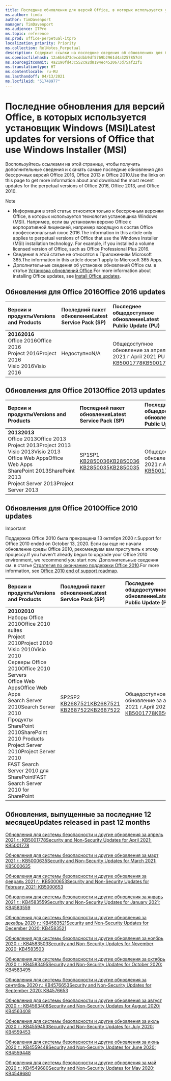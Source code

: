 ```yaml
---
title: Последние обновления для версий Office, в которых используется установщик Windows (MSI)
ms.author: timda
author: TimDavenport
manager: TimDavenport
ms.audience: ITPro
ms.topic: reference
ms.prod: office-perpetual-itpro
localization_priority: Priority
ms.collection: RelNotes_Perpetual
description: Содержит ссылки на последние сведения об обновлениях для бессрочных версий Office 2016, Office 2013 и Office 2010 для ИТ-специалистов
ms.openlocfilehash: 12a6b6d73decddbb9df5769b2961d4a3257857d4
ms.sourcegitcommit: 4a2190fd43c552c92d8194ec4520673d75af22f1
ms.translationtype: HT
ms.contentlocale: ru-RU
ms.lasthandoff: 04/13/2021
ms.locfileid: "51748977"
---
```

# <a name="latest-updates-for-versions-of-office-that-use-windows-installer-msi"></a><span data-ttu-id="492e7-103">Последние обновления для версий Office, в которых используется установщик Windows (MSI)</span><span class="sxs-lookup"><span data-stu-id="492e7-103">Latest updates for versions of Office that use Windows Installer (MSI)</span></span>

<span data-ttu-id="492e7-104">Воспользуйтесь ссылками на этой странице, чтобы получить дополнительные сведения и скачать самые последние обновления для бессрочных версий Office 2016, Office 2013 и Office 2010.</span><span class="sxs-lookup"><span data-stu-id="492e7-104">Use the links on this page to get more information about and download the most recent updates for the perpetual versions of Office 2016, Office 2013, and Office 2010.</span></span>
  
 
> [!NOTE]
> - <span data-ttu-id="492e7-p101">Информация в этой статье относится только к бессрочным версиям Office, в которых используется технология установщика Windows (MSI). Например, если вы установили версию Office с корпоративной лицензией, например входящую в состав Office профессиональный плюс 2016.</span><span class="sxs-lookup"><span data-stu-id="492e7-p101">The information in this article only applies to perpetual versions of Office that use the Windows Installer (MSI) installation technology. For example, if you installed a volume licensed version of Office, such as Office Professional Plus 2016.</span></span>
> - <span data-ttu-id="492e7-107">Сведения в этой статье не относятся к Приложениям Microsoft 365.</span><span class="sxs-lookup"><span data-stu-id="492e7-107">The information in this article doesn't apply to Microsoft 365 Apps.</span></span>
> - <span data-ttu-id="492e7-108">Дополнительные сведения об установке обновлений Office см. в статье [Установка обновлений Office](https://support.office.com/article/2ab296f3-7f03-43a2-8e50-46de917611c5).</span><span class="sxs-lookup"><span data-stu-id="492e7-108">For more information about installing Office updates, see [Install Office updates](https://support.office.com/article/2ab296f3-7f03-43a2-8e50-46de917611c5).</span></span> 


## <a name="office-2016-updates"></a><span data-ttu-id="492e7-109">Обновления для Office 2016</span><span class="sxs-lookup"><span data-stu-id="492e7-109">Office 2016 updates</span></span>

|<span data-ttu-id="492e7-110">**Версии и продукты**</span><span class="sxs-lookup"><span data-stu-id="492e7-110">**Versions and Products**</span></span>|<span data-ttu-id="492e7-111">**Последний пакет обновления**</span><span class="sxs-lookup"><span data-stu-id="492e7-111">**Latest Service Pack (SP)**</span></span>|<span data-ttu-id="492e7-112">**Последнее общедоступное обновление**</span><span class="sxs-lookup"><span data-stu-id="492e7-112">**Latest Public Update (PU)**</span></span>|
|:-----|:-----|:-----|
|<span data-ttu-id="492e7-113">**2016**</span><span class="sxs-lookup"><span data-stu-id="492e7-113">**2016**</span></span> <br/> <span data-ttu-id="492e7-114">Office 2016</span><span class="sxs-lookup"><span data-stu-id="492e7-114">Office 2016</span></span>  <br/> <span data-ttu-id="492e7-115">Project 2016</span><span class="sxs-lookup"><span data-stu-id="492e7-115">Project 2016</span></span>  <br/> <span data-ttu-id="492e7-116">Visio 2016</span><span class="sxs-lookup"><span data-stu-id="492e7-116">Visio 2016</span></span>  <br/> |<span data-ttu-id="492e7-117">Недоступно</span><span class="sxs-lookup"><span data-stu-id="492e7-117">N/A</span></span>  <br/> |<span data-ttu-id="492e7-118">Общедоступное обновление за апрель 2021 г.</span><span class="sxs-lookup"><span data-stu-id="492e7-118">April 2021 PU</span></span>  <br/> [<span data-ttu-id="492e7-119">KB5001778</span><span class="sxs-lookup"><span data-stu-id="492e7-119">KB5001778</span></span>](https://support.microsoft.com/help/5001778) <br/> |

## <a name="office-2013-updates"></a><span data-ttu-id="492e7-120">Обновления для Office 2013</span><span class="sxs-lookup"><span data-stu-id="492e7-120">Office 2013 updates</span></span>

|<span data-ttu-id="492e7-121">**Версии и продукты**</span><span class="sxs-lookup"><span data-stu-id="492e7-121">**Versions and Products**</span></span>|<span data-ttu-id="492e7-122">**Последний пакет обновления**</span><span class="sxs-lookup"><span data-stu-id="492e7-122">**Latest Service Pack (SP)**</span></span>|<span data-ttu-id="492e7-123">**Последнее общедоступное обновление**</span><span class="sxs-lookup"><span data-stu-id="492e7-123">**Latest Public Update (PU)**</span></span>|
|:-----|:-----|:-----|
|<span data-ttu-id="492e7-124">**2013**</span><span class="sxs-lookup"><span data-stu-id="492e7-124">**2013**</span></span> <br/> <span data-ttu-id="492e7-125">Office 2013</span><span class="sxs-lookup"><span data-stu-id="492e7-125">Office 2013</span></span>  <br/> <span data-ttu-id="492e7-126">Project 2013</span><span class="sxs-lookup"><span data-stu-id="492e7-126">Project 2013</span></span>  <br/> <span data-ttu-id="492e7-127">Visio 2013</span><span class="sxs-lookup"><span data-stu-id="492e7-127">Visio 2013</span></span>  <br/> <span data-ttu-id="492e7-128">Office Web Apps</span><span class="sxs-lookup"><span data-stu-id="492e7-128">Office Web Apps</span></span>  <br/> <span data-ttu-id="492e7-129">SharePoint 2013</span><span class="sxs-lookup"><span data-stu-id="492e7-129">SharePoint 2013</span></span>  <br/> <span data-ttu-id="492e7-130">Project Server 2013</span><span class="sxs-lookup"><span data-stu-id="492e7-130">Project Server 2013</span></span>  <br/> |<span data-ttu-id="492e7-131">SP1</span><span class="sxs-lookup"><span data-stu-id="492e7-131">SP1</span></span> <br/> [<span data-ttu-id="492e7-132">KB2850036</span><span class="sxs-lookup"><span data-stu-id="492e7-132">KB2850036</span></span>](https://support.microsoft.com/kb/2850036) <br/>[<span data-ttu-id="492e7-133">KB2850035</span><span class="sxs-lookup"><span data-stu-id="492e7-133">KB2850035</span></span>](https://support.microsoft.com/kb/2850035) <br/> |<span data-ttu-id="492e7-134">Общедоступное обновление за апрель 2021 г.</span><span class="sxs-lookup"><span data-stu-id="492e7-134">April 2021 PU</span></span>  <br/> [<span data-ttu-id="492e7-135">KB5001778</span><span class="sxs-lookup"><span data-stu-id="492e7-135">KB5001778</span></span>](https://support.microsoft.com/help/5001778) <br/> |
   
## <a name="office-2010-updates"></a><span data-ttu-id="492e7-136">Обновления для Office 2010</span><span class="sxs-lookup"><span data-stu-id="492e7-136">Office 2010 updates</span></span>
> [!IMPORTANT]
> <span data-ttu-id="492e7-137">Поддержка Office 2010 была прекращена 13 октября 2020 г.</span><span class="sxs-lookup"><span data-stu-id="492e7-137">Support for Office 2010 ended on October 13, 2020.</span></span> <span data-ttu-id="492e7-138">Если вы еще не начали обновление среды Office 2010, рекомендуем вам приступить к этому процессу.</span><span class="sxs-lookup"><span data-stu-id="492e7-138">If you haven't already begun to upgrade your Office 2010 environment, we recommend you start now.</span></span> <span data-ttu-id="492e7-139">Дополнительные сведения см. в статье [Стратегия по окончанию поддержки Office 2010](/DeployOffice/office-2010-end-support-roadmap).</span><span class="sxs-lookup"><span data-stu-id="492e7-139">For more information, see [Office 2010 end of support roadmap](/DeployOffice/office-2010-end-support-roadmap).</span></span> 

|<span data-ttu-id="492e7-140">**Версии и продукты**</span><span class="sxs-lookup"><span data-stu-id="492e7-140">**Versions and Products**</span></span>|<span data-ttu-id="492e7-141">**Последний пакет обновления**</span><span class="sxs-lookup"><span data-stu-id="492e7-141">**Latest Service Pack (SP)**</span></span>|<span data-ttu-id="492e7-142">**Последнее общедоступное обновление**</span><span class="sxs-lookup"><span data-stu-id="492e7-142">**Latest Public Update (PU)**</span></span>|
|:-----|:-----|:-----|
|<span data-ttu-id="492e7-143">**2010**</span><span class="sxs-lookup"><span data-stu-id="492e7-143">**2010**</span></span> <br/> <span data-ttu-id="492e7-144">Наборы Office 2010</span><span class="sxs-lookup"><span data-stu-id="492e7-144">Office 2010 suites</span></span>  <br/> <span data-ttu-id="492e7-145">Project 2010</span><span class="sxs-lookup"><span data-stu-id="492e7-145">Project 2010</span></span>  <br/> <span data-ttu-id="492e7-146">Visio 2010</span><span class="sxs-lookup"><span data-stu-id="492e7-146">Visio 2010</span></span>  <br/> <span data-ttu-id="492e7-147">Серверы Office 2010</span><span class="sxs-lookup"><span data-stu-id="492e7-147">Office 2010 Servers</span></span>  <br/> <span data-ttu-id="492e7-148">Office Web Apps</span><span class="sxs-lookup"><span data-stu-id="492e7-148">Office Web Apps</span></span>  <br/> <span data-ttu-id="492e7-149">Search Server 2010</span><span class="sxs-lookup"><span data-stu-id="492e7-149">Search Server 2010</span></span>  <br/> <span data-ttu-id="492e7-150">Продукты SharePoint 2010</span><span class="sxs-lookup"><span data-stu-id="492e7-150">SharePoint 2010 Products</span></span>  <br/> <span data-ttu-id="492e7-151">Project Server 2010</span><span class="sxs-lookup"><span data-stu-id="492e7-151">Project Server 2010</span></span>  <br/> <span data-ttu-id="492e7-152">FAST Search Server 2010 для SharePoint</span><span class="sxs-lookup"><span data-stu-id="492e7-152">FAST Search Server 2010 for SharePoint</span></span>  <br/> |<span data-ttu-id="492e7-153">SP2</span><span class="sxs-lookup"><span data-stu-id="492e7-153">SP2</span></span> <br/>[<span data-ttu-id="492e7-154">KB2687521</span><span class="sxs-lookup"><span data-stu-id="492e7-154">KB2687521</span></span>](https://support.microsoft.com/kb/2687521) <br/> [<span data-ttu-id="492e7-155">KB2687522</span><span class="sxs-lookup"><span data-stu-id="492e7-155">KB2687522</span></span>](https://support.microsoft.com/kb/2687522) <br/> |<span data-ttu-id="492e7-156">Общедоступное обновление за апрель 2021 г.</span><span class="sxs-lookup"><span data-stu-id="492e7-156">April 2021 PU</span></span>  <br/> [<span data-ttu-id="492e7-157">KB5001778</span><span class="sxs-lookup"><span data-stu-id="492e7-157">KB5001778</span></span>](https://support.microsoft.com/help/5001778) <br/> |
   

   
## <a name="updates-released-in-past-12-months"></a><span data-ttu-id="492e7-158">Обновления, выпущенные за последние 12 месяцев</span><span class="sxs-lookup"><span data-stu-id="492e7-158">Updates released in past 12 months</span></span>

[<span data-ttu-id="492e7-159">Обновления для системы безопасности и другие обновления за апрель 2021 г.: KB5001778</span><span class="sxs-lookup"><span data-stu-id="492e7-159">Security and Non-Security Updates for April 2021: KB5001778</span></span>](https://support.microsoft.com/help/5001778)

[<span data-ttu-id="492e7-160">Обновления для системы безопасности и другие обновления за март 2021 г.: KB5000635</span><span class="sxs-lookup"><span data-stu-id="492e7-160">Security and Non-Security Updates for March 2021: KB5000635</span></span>](https://support.microsoft.com/help/5000635)

[<span data-ttu-id="492e7-161">Обновления для системы безопасности и другие обновления за февраль 2021 г.: KB5000653</span><span class="sxs-lookup"><span data-stu-id="492e7-161">Security and Non-Security Updates for February 2021: KB5000653</span></span>](https://support.microsoft.com/help/5000653)

[<span data-ttu-id="492e7-162">Обновления для системы безопасности и другие обновления за январь 2021 г.: KB4583559</span><span class="sxs-lookup"><span data-stu-id="492e7-162">Security and Non-Security Updates for January 2021: KB4583559</span></span>](https://support.microsoft.com/help/4583559)

[<span data-ttu-id="492e7-163">Обновления для системы безопасности и другие обновления за декабрь 2020 г.: KB4583521</span><span class="sxs-lookup"><span data-stu-id="492e7-163">Security and Non-Security Updates for December 2020: KB4583521</span></span>](https://support.microsoft.com/help/4583521)

[<span data-ttu-id="492e7-164">Обновления для системы безопасности и другие обновления за ноябрь 2020 г.: KB4583503</span><span class="sxs-lookup"><span data-stu-id="492e7-164">Security and Non-Security Updates for November 2020: KB4583503</span></span>](https://support.microsoft.com/help/4583503)

[<span data-ttu-id="492e7-165">Обновления для системы безопасности и другие обновления за октябрь 2020 г.: KB4583495</span><span class="sxs-lookup"><span data-stu-id="492e7-165">Security and Non-Security Updates for October 2020: KB4583495</span></span>](https://support.microsoft.com/help/4583495)

[<span data-ttu-id="492e7-166">Обновления для системы безопасности и другие обновления за сентябрь 2020 г.: KB4576653</span><span class="sxs-lookup"><span data-stu-id="492e7-166">Security and Non-Security Updates for September 2020: KB4576653</span></span>](https://support.microsoft.com/help/4576653)

[<span data-ttu-id="492e7-167">Обновления для системы безопасности и другие обновления за август 2020 г.: KB4563408</span><span class="sxs-lookup"><span data-stu-id="492e7-167">Security and Non-Security Updates for August 2020: KB4563408</span></span>](https://support.microsoft.com/help/4563408)

[<span data-ttu-id="492e7-168">Обновления для системы безопасности и другие обновления за июль 2020 г.: KB4559453</span><span class="sxs-lookup"><span data-stu-id="492e7-168">Security and Non-Security Updates for July 2020: KB4559453</span></span>](https://support.microsoft.com/help/4559453)

[<span data-ttu-id="492e7-169">Обновления для системы безопасности и другие обновления за июнь 2020 г.: KB4559448</span><span class="sxs-lookup"><span data-stu-id="492e7-169">Security and Non-Security Updates for June 2020: KB4559448</span></span>](https://support.microsoft.com/help/4559448)

[<span data-ttu-id="492e7-170">Обновления для системы безопасности и другие обновления за май 2020 г.: KB4549680</span><span class="sxs-lookup"><span data-stu-id="492e7-170">Security and Non-Security Updates for May 2020: KB4549680</span></span>](https://support.microsoft.com/help/4549680)







 




</br>